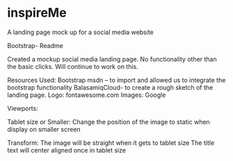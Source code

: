 # inspireMe
A landing page mock up for a social media website

Bootstrap- Readme


Created a mockup social media landing page. No functionality other than the basic clicks. Will continue to work on this. 


Resources Used:
Bootstrap msdn – to import and allowed us to integrate the bootstrap functionality 
BalasamiqCloud- to create a rough sketch of the landing page. 
Logo: fontawesome.com
Images: Google

Viewports:


Tablet size or Smaller: Change the position of the image to static when display on smaller screen


Transform: The image will be straight when it gets to tablet size
The title text will center aligned once in tablet size


